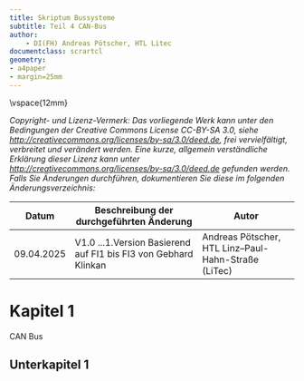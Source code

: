 ```yaml
---
title: Skriptum Bussysteme
subtitle: Teil 4 CAN-Bus
author: 
    - DI(FH) Andreas Pötscher, HTL Litec
documentclass: scrartcl
geometry: 
- a4paper
- margin=25mm 
---
```


\vspace{12mm}

*Copyright- und Lizenz-Vermerk:
Das vorliegende Werk kann unter den Bedingungen der Creative Commons License CC-BY-SA 3.0, siehe
http://creativecommons.org/licenses/by-sa/3.0/deed.de, frei vervielfältigt, verbreitet und verändert werden. Eine kurze, allgemein verständliche Erklärung dieser Lizenz kann unter http://creativecommons.org/licenses/by-sa/3.0/deed.de gefunden werden. Falls Sie Änderungen durchführen, dokumentieren Sie diese im folgenden Änderungsverzeichnis:*


Datum            | Beschreibung der durchgeführten Änderung                          | Autor
---------------- | ------------------------------------------------------------------|---------------------------------------------------
09.04.2025       | V1.0 ...1.Version Basierend auf FI1 bis FI3 von Gebhard Klinkan   | Andreas Pötscher, HTL Linz–Paul-Hahn-Straße (LiTec)


# Kapitel 1

CAN Bus


## Unterkapitel 1

